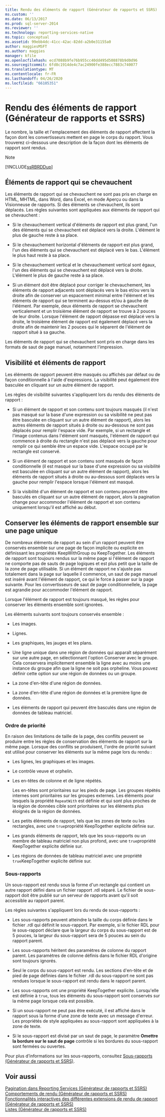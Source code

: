 ```yaml
---
title: Rendu des éléments de rapport (Générateur de rapports et SSRS) | Microsoft Docs
ms.custom: ''
ms.date: 06/13/2017
ms.prod: sql-server-2014
ms.reviewer: ''
ms.technology: reporting-services-native
ms.topic: conceptual
ms.assetid: 99ebb4dc-41cc-42ac-82dd-a2b0e31155a0
author: maggiesMSFT
ms.author: maggies
manager: kfile
ms.openlocfilehash: ecd7088b9fe76b955cc40dd495d508878b9d0d96
ms.sourcegitcommit: 6fd8c1914de4c7ac24900fe388ecc7883c740077
ms.translationtype: MT
ms.contentlocale: fr-FR
ms.lasthandoff: 04/26/2020
ms.locfileid: "66105351"
---
```

# <a name="rendering-report-items-report-builder-and-ssrs"></a>Rendu des éléments de rapport (Générateur de rapports et SSRS)
  Le nombre, la taille et l'emplacement des éléments de rapport affectent la façon dont les convertisseurs mettent en page le corps du rapport. Vous trouverez ci-dessous une description de la façon dont les éléments de rapport sont rendus.  
  
> [!NOTE]  
>  [!INCLUDE[ssRBRDDup](../../includes/ssrbrddup-md.md)]  
  
## <a name="overlapping-report-items"></a>Éléments de rapport qui se chevauchent  
 Les éléments de rapport qui se chevauchent ne sont pas pris en charge en HTML, MHTML, dans Word, dans Excel, en mode Aperçu ou dans la Visionneuse de rapports. Si des éléments se chevauchent, ils sont déplacés. Les règles suivantes sont appliquées aux éléments de rapport qui se chevauchent :  
  
-   Si le chevauchement vertical d'éléments de rapport est plus grand, l'un des éléments qui se chevauchent est déplacé vers la droite. L'élément le plus de gauche reste à sa place.  
  
-   Si le chevauchement horizontal d'éléments de rapport est plus grand, l'un des éléments qui se chevauchent est déplacé vers le bas. L'élément le plus haut reste à sa place.  
  
-   Si le chevauchement vertical et le chevauchement vertical sont égaux, l'un des éléments qui se chevauchent est déplacé vers la droite. L'élément le plus de gauche reste à sa place.  
  
-   Si un élément doit être déplacé pour corriger le chevauchement, les éléments de rapport adjacents sont déplacés vers le bas et/ou vers la droite afin de conserver un espacement minimal entre l'élément et les éléments de rapport qui se terminent au-dessus et/ou à gauche de l'élément. Par exemple, deux éléments de rapport se chevauchent verticalement et un troisième élément de rapport se trouve à 2 pouces de leur droite. Lorsque l'élément de rapport dépasse est déplacé vers la droite, le troisième élément de rapport est également déplacé vers la droite afin de maintenir les 2 pouces qui le séparent de l'élément de rapport situé à sa gauche.  
  
 Les éléments de rapport qui se chevauchent sont pris en charge dans les formats de saut de page manuel, notamment l'impression.  
  
## <a name="visibility-and-report-items"></a>Visibilité et éléments de rapport  
 Les éléments de rapport peuvent être masqués ou affichés par défaut ou de façon conditionnelle à l'aide d'expressions. La visibilité peut également être basculée en cliquant sur un autre élément de rapport.  
  
 Les règles de visibilité suivantes s'appliquent lors du rendu des éléments de rapport :  
  
-   Si un élément de rapport et son contenu sont toujours masqués (il n'est pas masqué sur la base d'une expression ou sa visibilité ne peut pas être basculée en cliquant sur un autre élément de rapport), alors les autres éléments de rapport situés à droite ou au-dessous ne sont pas déplacés pour remplir l'espace vide. Par exemple, si un rectangle et l'image contenus dans l'élément sont masqués, l'élément de rapport qui commence à droite du rectangle n'est pas déplacé vers la gauche pour remplir ce qui semble être un espace vide. L'espace occupé par le rectangle est conservé.  
  
-   Si un élément de rapport et son contenu sont masqués de façon conditionnelle (il est masqué sur la base d'une expression ou sa visibilité est basculée en cliquant sur un autre élément de rapport), alors les éléments de rapport situés à droite ou au-dessous sont déplacés vers la gauche pour remplir l'espace lorsque l'élément est masqué.  
  
-   Si la visibilité d'un élément de rapport et son contenu peuvent être basculés en cliquant sur un autre élément de rapport, alors la pagination change pour accommoder l'élément de rapport et son contenu uniquement lorsqu'il est affiché au début.  
  
## <a name="keeping-report-items-together-on-a-single-page"></a>Conserver les éléments de rapport ensemble sur une page unique  
 De nombreux éléments de rapport au sein d'un rapport peuvent être conservés ensemble sur une page de façon implicite ou explicite en définissant les propriétés KeepWithGroup ou KeepTogether. Les éléments de rapport sont toujours rendus sur la même page si l'élément de rapport ne comporte pas de sauts de page logiques et est plus petit que la taille de la zone de page utilisable. Si un élément de rapport ne s'ajuste pas totalement dans la page sur laquelle il commence, un saut de page manuel est inséré avant l'élément de rapport, ce qui le force à passer sur la page suivante. Pour les convertisseurs de saut de page conditionnellele, la page est agrandie pour accommoder l'élément de rapport.  
  
 Lorsque l'élément de rapport est toujours masqué, les règles pour conserver les éléments ensemble sont ignorées.  
  
 Les éléments suivants sont toujours conservés ensemble :  
  
-   Les images.  
  
-   Lignes.  
  
-   Les graphiques, les jauges et les plans.  
  
-   Une ligne unique dans une région de données qui apparaît séparément sur une autre page, en sélectionnant l'option Conserver avec le groupe. Cela conservera implicitement ensemble la ligne avec au moins une instance du groupe afin que la ligne ne soit pas orpheline. Vous pouvez définir cette option sur une région de données ou un groupe.  
  
-   La zone d'en-tête d'une région de données.  
  
-   La zone d'en-tête d'une région de données et la première ligne de données.  
  
-   Les éléments de rapport qui peuvent être basculés dans une région de données de tableau matriciel.  
  
### <a name="priority-order"></a>Ordre de priorité  
 En raison des limitations de taille de la page, des conflits peuvent se produire entre les règles de conservation des éléments de rapport sur la même page. Lorsque des conflits se produisent, l'ordre de priorité suivant est utilisé pour conserver les éléments sur la même page lors du rendu :  
  
-   Les lignes, les graphiques et les images.  
  
-   Le contrôle veuve et orphelin.  
  
-   Les en-têtes de colonne et de ligne répétés.  
  
     Les en-têtes sont prioritaires sur les pieds de page. Les groupes répétés internes sont prioritaires sur les groupes externes. Les éléments pour lesquels la propriété `RepeatWith` est définie et qui sont plus proches de la région de données cible sont prioritaires sur les éléments plus éloignés de la région de données.  
  
-   Les petits éléments de rapport, tels que les zones de texte ou les rectangles, avec une `true`propriété KeepTogether explicite définie sur.  
  
-   Les grands éléments de rapport, tels que les sous-rapports ou un membre de tableau matriciel non plus profond, avec une `true`propriété KeepTogether explicite définie sur.  
  
-   Les régions de données de tableau matriciel avec une propriété `true`KeepTogether explicite définie sur.  
  
### <a name="subreports"></a>Sous-rapports  
 Un sous-rapport est rendu sous la forme d'un rectangle qui contient un autre rapport défini dans un fichier rapport .rdl séparé. Le fichier de sous-rapport doit être publié sur un serveur de rapports avant qu'il soit accessible au rapport parent.  
  
 Les règles suivantes s'appliquent lors du rendu de sous-rapports :  
  
-   Les sous-rapports peuvent atteindre la taille du corps définie dans le fichier .rdl qui définit le sous-rapport. Par exemple, si le fichier RDL pour le sous-rapport déclare que la largeur du corps du sous-rapport est de 5 pouces, la largeur du sous-rapport sera de 5 pouces au sein du rapport parent.  
  
-   Les sous-rapports héritent des paramètres de colonne du rapport parent. Les paramètres de colonne définis dans le fichier RDL d'origine sont toujours ignorés.  
  
-   Seul le corps du sous-rapport est rendu. Les sections d'en-tête et de pied de page définies dans le fichier .rdl du sous-rapport ne sont pas rendues lorsque le sous-rapport est rendu dans le rapport parent.  
  
-   Les sous-rapports ont une propriété KeepTogether explicite. Lorsqu'elle est définie à `true`, tous les éléments du sous-rapport sont conservés sur la même page lorsque cela est possible.  
  
-   Si un sous-rapport ne peut pas être exécuté, il est affiché dans le rapport sous la forme d'une zone de texte avec un message d'erreur. Les propriétés de style appliquées au sous-rapport sont appliquées à la zone de texte.  
  
-   Si le sous-rapport est divisé par un saut de page, le paramètre **Omettre la bordure sur le saut de page** contrôle si les bordures du sous-rapport sont fermées ou ouvertes.  
  
 Pour plus d’informations sur les sous-rapports, consultez [Sous-rapports &#40;Générateur de rapports et SSRS&#41;](subreports-report-builder-and-ssrs.md).  
  
## <a name="see-also"></a>Voir aussi  
 [Pagination dans Reporting Services &#40;Générateur de rapports et SSRS&#41;](pagination-in-reporting-services-report-builder-and-ssrs.md)   
 [Comportements de rendu &#40;Générateur de rapports et SSRS&#41;](rendering-behaviors-report-builder-and-ssrs.md)   
 [Fonctionnalités interactives des différentes extensions de rendu de rapport &#40;Générateur de rapports et SSRS&#41;](../report-builder/interactive-functionality-different-report-rendering-extensions.md)   
 [Listes &#40;Générateur de rapports et SSRS&#41;](tables-matrices-and-lists-report-builder-and-ssrs.md)  
  
  
